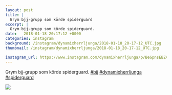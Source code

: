 ```yaml
---
layout: post
title: |
  Grym bjj-grupp som körde spiderguard
excerpt: |
  Grym bjj-grupp som körde spiderguard.   
date:   2018-01-18 20:17:12 +0000
categories: instagram
background: /instagram/dynamixherrljunga/2018-01-18_20-17-12_UTC.jpg
thumbnail: /instagram/dynamixherrljunga/2018-01-18_20-17-12_UTC.jpg

instagram_url: https://www.instagram.com/dynamixherrljunga/p/BeGpnsEBZVi
---
```

Grym bjj-grupp som körde spiderguard. [#bjj](https://www.instagram.com/explore/tags/bjj/) [#dynamixherrljunga](https://www.instagram.com/explore/tags/dynamixherrljunga/) [#spiderguard](https://www.instagram.com/explore/tags/spiderguard/)



<img src='{{ site.baseurl }}/instagram/dynamixherrljunga/2018-01-18_20-17-12_UTC.jpg' class='img-fluid' />
